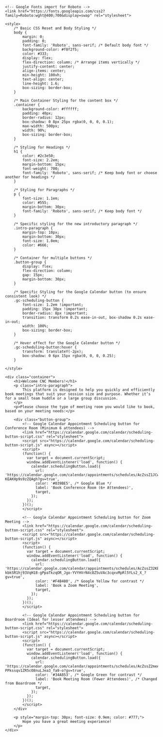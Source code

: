<html lang="en">
<head>
    <meta charset="UTF-8">
    <meta name="viewport" content="width=device-width, initial-scale=1.0">
    <title>CNC Conference Room - Book a Slot</title>
    <!-- Optional: Add your own favicon file if you have one.
         Replace 'favicon.ico' with the actual path to your icon file. -->
    <link rel="icon" href="favicon.ico" type="image/x-icon">

    <!-- Google Fonts import for Roboto -->
    <link href="https://fonts.googleapis.com/css2?family=Roboto:wght@400;700&display=swap" rel="stylesheet">

    <style>
        /* Basic CSS Reset and Body Styling */
        body {
            margin: 0;
            padding: 0;
            font-family: 'Roboto', sans-serif; /* Default body font */
            background-color: #f0f2f5;
            color: #333;
            display: flex;
            flex-direction: column; /* Arrange items vertically */
            justify-content: center;
            align-items: center;
            min-height: 100vh;
            text-align: center;
            line-height: 1.6;
            box-sizing: border-box;
        }

        /* Main Container Styling for the content box */
        .container {
            background-color: #ffffff;
            padding: 40px;
            border-radius: 12px;
            box-shadow: 0 8px 25px rgba(0, 0, 0, 0.1);
            max-width: 500px;
            width: 90%;
            box-sizing: border-box;
        }

        /* Styling for Headings */
        h1 {
            color: #2c3e50;
            font-size: 2.2em;
            margin-bottom: 15px;
            font-weight: 700;
            font-family: 'Roboto', sans-serif; /* Keep body font or choose another for headings */
        }

        /* Styling for Paragraphs */
        p {
            font-size: 1.1em;
            color: #555;
            margin-bottom: 30px;
            font-family: 'Roboto', sans-serif; /* Keep body font */
        }

        /* Specific styling for the new introductory paragraph */
        .intro-paragraph {
            margin-top: 10px;
            margin-bottom: 30px;
            font-size: 1.0em;
            color: #666;
        }

        /* Container for multiple buttons */
        .button-group {
            display: flex;
            flex-direction: column;
            gap: 15px;
            margin-bottom: 30px;
        }

        /* Specific Styling for the Google Calendar button (to ensure consistent look) */
        .gc-scheduling-button {
            font-size: 1.2em !important;
            padding: 15px 30px !important;
            border-radius: 8px !important;
            transition: transform 0.2s ease-in-out, box-shadow 0.2s ease-in-out;
            width: 100%;
            box-sizing: border-box;
        }

        /* Hover effect for the Google Calendar button */
        .gc-scheduling-button:hover {
            transform: translateY(-2px);
            box-shadow: 0 6px 15px rgba(0, 0, 0, 0.25);
        }

    </style>
</head>
<body>
    <!-- The "Cncbookings" text previously appeared implicitly as plain text,
         not as a styled <div> with a specific font. -->

    <div class="container">
        <h1>Welcome CNC Members!</h1>
        <p class="intro-paragraph">
            This platform is designed to help you quickly and efficiently book meetings that suit your session size and purpose. Whether it’s for a small team huddle or a large group discussion.
        </p>
        <p>Please choose the type of meeting room you would like to book, based on your meeting needs:</p>

        <div class="button-group">
            <!-- Google Calendar Appointment Scheduling button for Conference Room (Minimum 6 attendees) -->
            <link href="https://calendar.google.com/calendar/scheduling-button-script.css" rel="stylesheet">
            <script src="https://calendar.google.com/calendar/scheduling-button-script.js" async></script>
            <script>
            (function() {
              var target = document.currentScript;
              window.addEventListener('load', function() {
                calendar.schedulingButton.load({
                  url: 'https://calendar.google.com/calendar/appointments/schedules/AcZssZ1JCwJNC4c8tLtVT68LxD5BhvuKwTMHkZkgOoHC8Fw4funbfoii6MNLre8V-KEAKHp9s9zZQAgh?gv=true',
                  color: '#039BE5', /* Google Blue */
                  label: 'Book Conference Room (6+ Attendees)',
                  target,
                });
              });
            })();
            </script>

            <!-- Google Calendar Appointment Scheduling button for Zoom Meeting -->
            <link href="https://calendar.google.com/calendar/scheduling-button-script.css" rel="stylesheet">
            <script src="https://calendar.google.com/calendar/scheduling-button-script.js" async></script>
            <script>
            (function() {
              var target = document.currentScript;
              window.addEventListener('load', function() {
                calendar.schedulingButton.load({
                  url: 'https://calendar.google.com/calendar/appointments/schedules/AcZssZ32KEM4_0v-kbkSR1hj93VqH18-gPpaTkzqOR_Jgo-YVYHVrN4c8Z5uVAc3cqxvMpRl5YLs2_X_?gv=true',
                  color: '#F4B400', /* Google Yellow for contrast */
                  label: 'Book a Zoom Meeting',
                  target,
                });
              });
            })();
            </script>

            <!-- Google Calendar Appointment Scheduling button for Boardroom (Ideal for lesser attendees) -->
            <link href="https://calendar.google.com/calendar/scheduling-button-script.css" rel="stylesheet">
            <script src="https://calendar.google.com/calendar/scheduling-button-script.js" async></script>
            <script>
            (function() {
              var target = document.currentScript;
              window.addEventListener('load', function() {
                calendar.schedulingButton.load({
                  url: 'https://calendar.google.com/calendar/appointments/schedules/AcZssZ2meAb8q3yZwCVgedCVWfH8_IreX8mhqpmunWNUW4r6kIio-PPkssqv1ZR5cO8nuLJea3_fa9-o?gv=true',
                  color: '#34A853', /* Google Green for contrast */
                  label: 'Book Meeting Room (Fewer Attendees)', /* Changed from Boardroom */
                  target,
                });
              });
            })();
            </script>
        </div>

        <p style="margin-top: 30px; font-size: 0.9em; color: #777;">
            Hope you have a great meeting experience!
        </p>
    </div>

</body>
</html>

